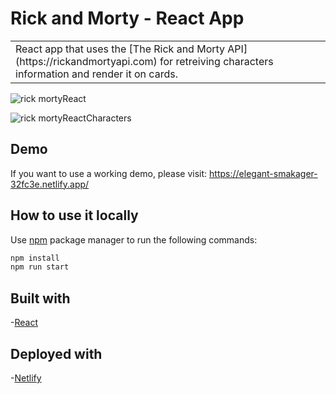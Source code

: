 # Rick and Morty - React App

<table>
<tr>
<td>
 React app that uses the [The Rick and Morty API](https://rickandmortyapi.com) for retreiving characters information and render it on cards.
</td>
</tr>
</table>

![rick mortyReact](https://user-images.githubusercontent.com/40191465/193706314-76f7f2cf-9ed5-48f6-9763-d60c1deee62b.PNG)

![rick mortyReactCharacters](https://user-images.githubusercontent.com/40191465/193707069-41ce37dd-96c8-42c6-baf1-d5bfd87d0682.PNG)

## Demo

If you want to use a working demo, please visit: https://elegant-smakager-32fc3e.netlify.app/

## How to use it locally

Use [npm](https://www.npmjs.com/) package manager to run the following commands:

```bash
npm install
npm run start
```

## Built with

-[React](https://es.reactjs.org/)

## Deployed with

-[Netlify](https://www.netlify.com/)
